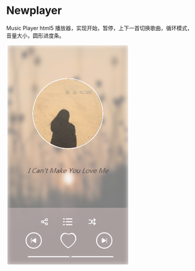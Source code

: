 # Newplayer
Music Player
html5 播放器，实现开始，暂停，上下一首切换歌曲，循环模式，音量大小，圆形进度条。

![image](http://github.com/hc3001/Nemplayer/raw/master/demo.png)
